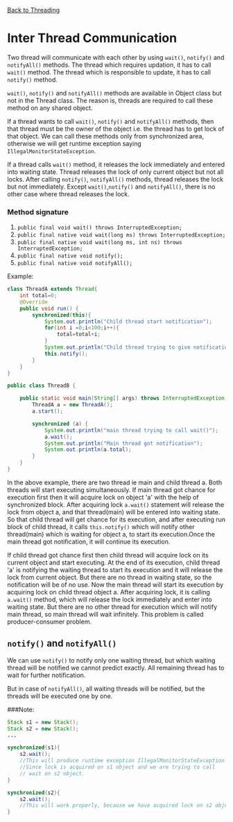 [Back to Threading](../README.md)
# Inter Thread Communication

Two thread will communicate with each other by using `wait()`, `notify()` and `notifyAll()` methods. The thread which requires updation, it has to call `wait()` method. The thread which is responsible to update, it has to call `notify()` method.

`wait()`, `notify()` and `notifyAll()` methods are available in Object class but not in the Thread class. The reason is, threads are required to call these method on any shared object.

If a thread wants to call `wait()`, `notify()` and `notifyAll()` methods, then that thread must be the owner of the object i.e. the thread has to get lock of that object. We can call these methods only from synchronized area, otherwise we will get runtime exception saying `IllegalMonitorStateException`.

If a thread calls `wait()` method, it releases the lock immediately and entered into waiting state. Thread releases the lock of only current object but not all locks. After calling `notify()`, `notifyAll()` methods, thread releases the lock but not immediately. Except `wait()`,`notify()` and `notifyAll()`, there is no other case where thread releases the lock.

### Method signature
1. `public final void wait() throws InterruptedException;`
2. `public final native void wait(long ms) throws InterruptedException;`
3. `public final native void wait(long ms, int ns) throws InterruptedException;`
4. `public final native void notify();`
5. `public final native void notifyAll();`

Example:

```java
class ThreadA extends Thread{
    int total=0;
    @Override
    public void run() {
    	synchronized(this){
    		System.out.println("Child thread start notification");
    		for(int i =0;i<100;i++){
    			total=total+i;
    		}
    		System.out.println("Child thread trying to give notification");
    		this.notify();
    	}
    }
}

public class ThreadB {

	public static void main(String[] args) throws InterruptedException {
		ThreadA a = new ThreadA();
		a.start();

		synchronized (a) {
			System.out.println("main thread trying to call wait()");
			a.wait();
			System.out.println("Main thread got notification");
			System.out.println(a.total);
		}
	}
}
```

In the above example, there are two thread ie main and child thread a. Both threads will start executing simultaneously. If main thread got chance for execution first then it will acquire lock on object 'a' with the help of synchronized block. After acquiring lock `a.wait()` statement will release the lock from object a, and that thread(main) will be entered into waiting state. So that child thread will get chance for its execution, and after executing run block of child thread, it calls `this.notify()` which will notify other thread(main) which is waiting for object a, to start its execution.Once the main thread got notification, it will continue its execution.

If child thread got chance first then child thread will acquire lock on its current object and start executing. At the end of its execution, child thread 'a' is notifying the waiting thread to start its execution and it will release the lock from current object. But there are no thread in waiting state, so the notification will be of no use. Now the main thread will start its execution by acquiring lock on child thread object a. After acquiring lock, it is calling `a.wait()` method, which will release the lock immediately and enter into waiting state. But there are no other thread for execution which will notify main thread, so main thread will wait infinitely. This problem is called producer-consumer problem.


## `notify()` and `notifyAll()`

We can use `notify()` to notify only one waiting thread, but which waiting thread will be notified we cannot predict exactly. All remaining thread has to wait for further notification.

But in case of `notifyAll()`, all waiting threads will be notified, but the threads will be executed one by one.


###Note:

```java
Stack s1 = new Stack();
Stack s2 = new Stack();
...

synchronized(s1){
    s2.wait();
    //This will produce runtime exception IllegalMonitorStateException
    //Since lock is acquired on s1 object and we are trying to call 
    // wait on s2 object.
}

synchronized(s2){
    s2.wait();
    //This will work properly, because we have acquired lock on s2 object.
}
```
